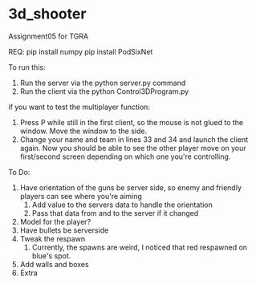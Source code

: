 # 3d_shooter
Assignment05 for TGRA

REQ:
pip install numpy
pip install PodSixNet

To run this:
1. Run the server via the python server.py command
2. Run the client via the python Control3DProgram.py

if you want to test the multiplayer function:
1. Press P while still in the first client, so the mouse is not glued to the window. Move the window to the side.
2. Change your name and team in lines 33 and 34 and launch the client again.
Now you should be able to see the other player move on your first/second screen depending on which one you're controlling.

To Do:
1. Have orientation of the guns be server side, so enemy and friendly players can see where you're aiming
    1. Add value to the servers data to handle the orientation
    2. Pass that data from and to the server if it changed
2. Model for the player?
3. Have bullets be serverside
4. Tweak the respawn
    1. Currently, the spawns are weird, I noticed that red respawned on blue's spot.
5. Add walls and boxes
6. Extra